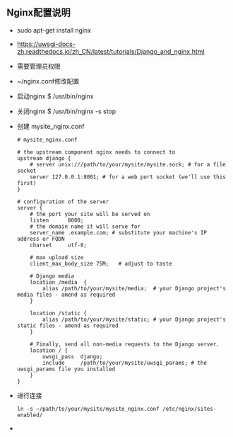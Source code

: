 ## Nginx配置说明

- sudo apt-get install nginx

- https://uwsgi-docs-zh.readthedocs.io/zh_CN/latest/tutorials/Django_and_nginx.html

- 需要管理员权限

- ~/nginx.conf修改配置

- 启动nginx $ /usr/bin/nginx

- 关闭nginx $ /usr/bin/nginx -s stop

- 创建 mysite_nginx.conf

  ```
  # mysite_nginx.conf
  
  # the upstream component nginx needs to connect to
  upstream django {
      # server unix:///path/to/your/mysite/mysite.sock; # for a file socket
      server 127.0.0.1:8001; # for a web port socket (we'll use this first)
  }
  
  # configuration of the server
  server {
      # the port your site will be served on
      listen      8000;
      # the domain name it will serve for
      server_name .example.com; # substitute your machine's IP address or FQDN
      charset     utf-8;
  
      # max upload size
      client_max_body_size 75M;   # adjust to taste
  
      # Django media
      location /media  {
          alias /path/to/your/mysite/media;  # your Django project's media files - amend as required
      }
  
      location /static {
          alias /path/to/your/mysite/static; # your Django project's static files - amend as required
      }
  
      # Finally, send all non-media requests to the Django server.
      location / {
          uwsgi_pass  django;
          include     /path/to/your/mysite/uwsgi_params; # the uwsgi_params file you installed
      }
  }
  ```

- 进行连接

  ```shell
  ln -s ~/path/to/your/mysite/mysite_nginx.conf /etc/nginx/sites-enabled/
  ```

- 